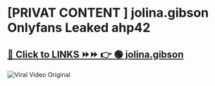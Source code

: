 
 # [PRIVAT CONTENT ] jolina.gibson Onlyfans Leaked ahp42

## <h2><a href="https://clipsfans.com/jolina.gibson&ref=git">🔗 Click to LINKS ⏩⏩ 👉 🟢 jolina.gibson </a></h2>

<a href="https://clipsfans.com/jolina.gibson&ref=git" rel="nofollow" data-target="animated-image.originalLink"><img src="https://i.ibb.co.com/xMMVF88/686577567.gif" alt="Viral Video Original" style="max-width: 100%; display: inline-block;" data-target="animated-image.originalImage"></a>


